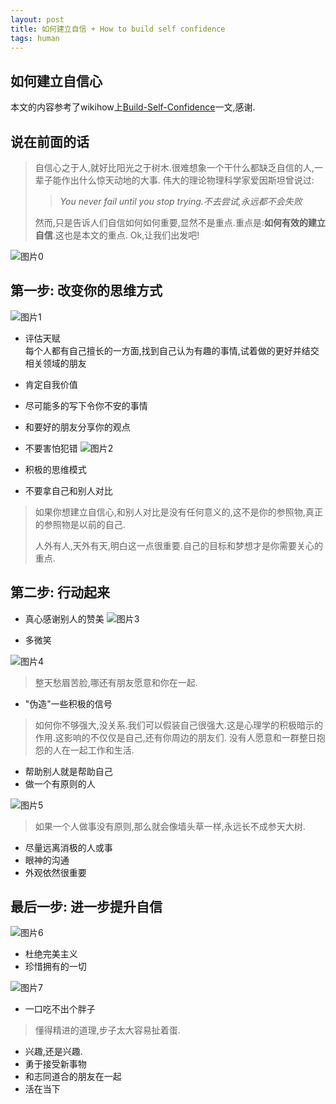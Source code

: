 ```yaml
---
layout: post
title: 如何建立自信 + How to build self confidence
tags: human
---
```


如何建立自信心
------------

本文的内容参考了wikihow上[Build-Self-Confidence](http://www.wikihow.com/Build-Self-Confidence/)一文,感谢.



## 说在前面的话

> 自信心之于人,就好比阳光之于树木.很难想象一个干什么都缺乏自信的人,一辈子能作出什么惊天动地的大事.
> 伟大的理论物理科学家爱因斯坦曾说过:
>
>> *You never fail until you stop trying.不去尝试,永远都不会失败*
>
> 然而,只是告诉人们自信如何如何重要,显然不是重点.重点是:**如何有效的建立自信**.这也是本文的重点.
> Ok,让我们出发吧!


![图片0](/images/670px-Build-Self-Confidence-Intro.jpg)

## 第一步: 改变你的思维方式
![图片1](/images/670px-Build-Self-Confidence-Step-4.jpg)

* 评估天赋  <br />
每个人都有自己擅长的一方面,找到自己认为有趣的事情,试着做的更好并结交相关领域的朋友
* 肯定自我价值
* 尽可能多的写下令你不安的事情
* 和要好的朋友分享你的观点
* 不要害怕犯错
![图片2](/images/670px-Build-Self-Confidence-Step-3.jpg)

* 积极的思维模式
* 不要拿自己和别人对比

> 如果你想建立自信心,和别人对比是没有任何意义的,这不是你的参照物,真正的参照物是以前的自己.
>
> 人外有人,天外有天,明白这一点很重要.自己的目标和梦想才是你需要关心的重点.

## 第二步: 行动起来

* 真心感谢别人的赞美
![图片3](/images/670px-Build-Self-Confidence-Step-7.jpg)

* 多微笑

![图片4](/images/670px-Build-Self-Confidence-Step-8.jpg)

> 整天愁眉苦脸,哪还有朋友愿意和你在一起.

* "伪造"一些积极的信号

> 如何你不够强大,没关系.我们可以假装自己很强大.这是心理学的积极暗示的作用.这影响的不仅仅是自己,还有你周边的朋友们. 没有人愿意和一群整日抱怨的人在一起工作和生活.

* 帮助别人就是帮助自己
* 做一个有原则的人 

![图片5](/images/670px-Build-Self-Confidence-Step-10.jpg)

> 如果一个人做事没有原则,那么就会像墙头草一样,永远长不成参天大树.

* 尽量远离消极的人或事
* 眼神的沟通
* 外观依然很重要

## 最后一步: 进一步提升自信

![图片6](/images/670px-22075-1.jpg)

* 杜绝完美主义
* 珍惜拥有的一切

![图片7](/images/670px-Build-Self-Confidence-Step-5.jpg)

* 一口吃不出个胖子

> 懂得精进的道理,步子太大容易扯着蛋.

* 兴趣,还是兴趣.
* 勇于接受新事物
* 和志同道合的朋友在一起
* 活在当下 


